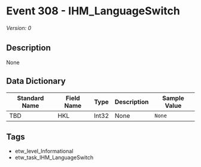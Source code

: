 # Event 308 - IHM_LanguageSwitch
###### Version: 0

## Description
None

## Data Dictionary
|Standard Name|Field Name|Type|Description|Sample Value|
|---|---|---|---|---|
|TBD|HKL|Int32|None|`None`|

## Tags
* etw_level_Informational
* etw_task_IHM_LanguageSwitch